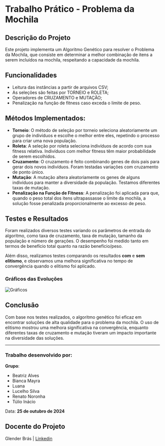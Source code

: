 # Trabalho Prático - Problema da Mochila

## Descrição do Projeto

Este projeto implementa um Algoritmo Genético para resolver o Problema da Mochila, que consiste em determinar a melhor combinação de itens a serem incluídos na mochila, respeitando a capacidade da mochila.

## Funcionalidades

- Leitura das instâncias a partir de arquivos CSV;
- As seleções são feitas por TORNEIO e ROLETA;
- Operadores de CRUZAMENTO e MUTAÇÃO;
- Penalização na função de fitness caso exceda o limite de peso.

## Métodos Implementados:

- **Torneio**: O método de seleção por torneio seleciona aleatoriamente um grupo de indivíduos e escolhe o melhor entre eles, repetindo o processo para criar uma nova população.
- **Roleta**: A seleção por roleta seleciona indivíduos de acordo com sua fitness relativa. Indivíduos com melhor fitness têm maior probabilidade de serem escolhidos.
- **Cruzamento**: O cruzamento é feito combinando genes de dois pais para gerar dois novos indivíduos. Foram testadas variações com cruzamento de ponto único.
- **Mutação**: A mutação altera aleatoriamente os genes de alguns indivíduos para manter a diversidade da população. Testamos diferentes taxas de mutação.
- **Penalização na Função de Fitness**: A penalização foi aplicada para que, quando o peso total dos itens ultrapassasse o limite da mochila, a solução fosse penalizada proporcionalmente ao excesso de peso.

## Testes e Resultados

Foram realizados diversos testes variando os parâmetros de entrada do algoritmo, como taxa de cruzamento, taxa de mutação, tamanho da população e número de gerações. O desempenho foi medido tanto em termos de benefício total quanto na razão benefício/peso.

Além disso, realizamos testes comparando os resultados **com** e **sem elitismo**, e observamos uma melhora significativa no tempo de convergência quando o elitismo foi aplicado.

### Gráficos das Evoluções

![Gráficos](./img/)

## Conclusão

Com base nos testes realizados, o algoritmo genético foi eficaz em encontrar soluções de alta qualidade para o problema da mochila. O uso de elitismo mostrou uma melhora significativa na convergência, enquanto diferentes taxas de cruzamento e mutação tiveram um impacto importante na diversidade das soluções.

---

### Trabalho desenvolvido por:

**Grupo**:

- Beatriz Alves
- Bianca Mayra
- Luana
- Lucelho Silva
- Renato Noronha
- Túlio Inácio

Data: **25 de outubro de 2024**

## Docente do Projeto

Glender Brás | [Linkedin](https://www.linkedin.com/in/glenderbras/)
